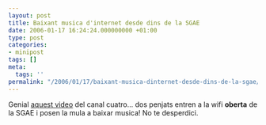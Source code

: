 ```yaml
---
layout: post
title: Baixant musica d'internet desde dins de la SGAE
date: 2006-01-17 16:24:24.000000000 +01:00
type: post
categories:
- minipost
tags: []
meta:
  tags: ''
permalink: "/2006/01/17/baixant-musica-dinternet-desde-dins-de-la-sgae/"
---
```

Genial [aquest video](http://www.cuatro.com/multimedia/video.html?xref=20060115ctoultnot_7.Ves) del canal cuatro... dos penjats entren a la wifi **oberta** de la SGAE i posen la mula a baixar musica! No te desperdici.

